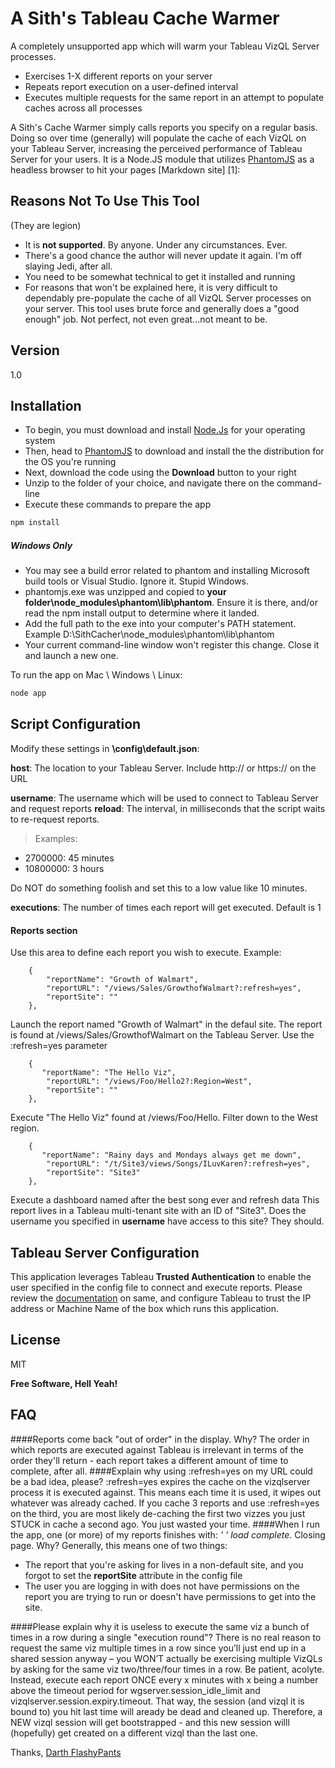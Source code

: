 A Sith's Tableau Cache Warmer
=========

A completely unsupported app which will warm your Tableau VizQL Server processes.

  - Exercises 1-X different reports on your server
  - Repeats report execution on a user-defined interval 
  - Executes multiple requests for the same report in an attempt to populate caches across all processes

A Sith's Cache Warmer simply calls reports you specify on a regular basis. Doing so over time (generally) will populate the cache of each VizQL on your Tableau Server, increasing the perceived performance of Tableau Server for your users.  It is a Node.JS module that utilizes [PhantomJS] as a headless browser to hit your pages [Markdown site] [1]:


Reasons Not To Use This Tool
-----
(They are legion)
 - It is **not supported**. By anyone. Under any circumstances. Ever.
 - There's a good chance the author will never update it again. I'm off slaying Jedi, after all.
 - You need to be somewhat technical to get it installed and running
 - For reasons that won't be explained here, it is very difficult to dependably pre-populate the cache of all VizQL Server processes on your server. This tool uses brute force and generally does a "good enough" job. Not perfect, not even great...not meant to be.


Version
----

1.0



Installation
--------------

 - To begin, you must download and install [Node.Js] for your operating system
 - Then, head to [PhantomJS] to download and install the the distribution for the OS you're running
 - Next, download the code using the **Download** button to your right
 - Unzip to the folder of your choice, and navigate there on the command-line
 - Execute these commands to prepare the app
 
```sh
npm install 
```

##### Windows Only

* You may see a build error related to phantom and installing Microsoft build tools or Visual Studio. Ignore it. Stupid Windows.
* phantomjs.exe was unzipped and copied to **your folder\node_modules\phantom\lib\phantom**. Ensure it is there, and/or read the npm install output to determine where it landed.
* Add the full path to the exe into your computer's PATH statement. Example D:\SithCacher\node_modules\phantom\lib\phantom
* Your current command-line window won't register this change. Close it and launch a new one.

To run the app on Mac \ Windows \ Linux:

```sh
node app
```
Script Configuration
-----------

Modify these settings in **\config\default.json**:

**host**: The location to your Tableau Server. Include http:// or https:// on the URL

**username**: The username which will be used to connect to Tableau Server and request reports
**reload**: The interval, in milliseconds that the script waits to re-request reports. 

>Examples: 
 * 2700000: 45 minutes
 * 10800000: 3 hours 

Do NOT do something foolish and set this to a low value like 10 minutes. 

**executions**: The number of times each report will get executed. Default is 1

#### Reports section
Use this area to define each report you wish to execute. Example:

        {
            "reportName": "Growth of Walmart",
            "reportURL": "/views/Sales/GrowthofWalmart?:refresh=yes",
            "reportSite": ""
        },


Launch the report named "Growth of Walmart" in the defaul site.  The report is found at  /views/Sales/GrowthofWalmart on the Tableau Server. Use the :refresh=yes parameter

        {
           "reportName": "The Hello Viz",
            "reportURL": "/views/Foo/Hello2?:Region=West",
            "reportSite": ""
        },

Execute "The Hello Viz" found at /views/Foo/Hello. Filter down to the West region.

        {
           "reportName": "Rainy days and Mondays always get me down",
            "reportURL": "/t/Site3/views/Songs/ILuvKaren?:refresh=yes",
            "reportSite": "Site3"
        },

Execute a dashboard named after the best song ever and refresh data This report lives in a Tableau multi-tenant site with an ID of "Site3". Does the username you specified in **username** have access to this site? They should.

Tableau Server Configuration
----
This application leverages Tableau **Trusted Authentication** to enable the user specified in the config file to connect and execute reports. Please review the [documentation] on same, and configure Tableau to trust the IP address or Machine Name of the box which runs this application. 

License
----

MIT

**Free Software, Hell Yeah!**

FAQ
----
####Reports come back "out of order" in the display. Why?
The order in which reports are executed against Tableau is irrelevant in terms of the order they'll return - each report takes a different amount of time to complete, after all. 
####Explain why using :refresh=yes on my URL could be a bad idea, please?
:refresh=yes expires the cache on the vizqlserver process it is executed against. This means each time it is used, it wipes out whatever was already cached. If you cache 3 reports and use :refresh=yes on the third, you are most likely de-caching the first two vizzes you just STUCK in cache a second ago. You just wasted your time.
####When I run the app, one (or more) of my reports finishes with: *' ' load complete*. Closing page. Why?
Generally, this means one of two things: 
 - The report that you're asking for lives in a non-default site, and you forgot to set the **reportSite** attribute in the config file
 - The user you are logging in with does not have permissions on the report you are trying to run or doesn't have permissions to get into the site.
 
####Please explain why it is useless to execute the same viz a bunch of times in a row during a single "execution round"?
There is no real reason to request the same viz multiple times in a row since you’ll just end up in a shared session anyway – you WON’T actually be exercising multiple VizQLs by asking for the same viz two/three/four times in a row. Be patient, acolyte. Instead, execute each report ONCE every x minutes with x being a number above the timeout period for wgserver.session_idle_limit and vizqlserver.session.expiry.timeout. That way, the session (and vizql it is bound to) you hit last time will aready be dead and cleaned up. Therefore, a NEW vizql session will get bootstrapped - and this new session willl (hopefully) get created on a different vizql than the last one. 


Thanks, [Darth FlashyPants]

[PhantomJS]:http://phantomjs.org
[Node.js]:http://nodejs.org/
[Darth FlashyPants]:http://twitter.com/lordflashypants
[documentation]:http://onlinehelp.tableausoftware.com/current/server/en-us/help.htm#trusted_auth_trustIP.htm

